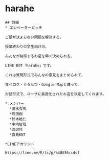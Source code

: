 # harahe
    
    ## 詳細
    * エレベーターピッチ
    
    ご飯が決まらない問題を解決する、
    
    授業終わりの学生向けの、
    
    みんなが納得するお店を早く決められる、
    
    LINE BOT「harahe」です。
    
    これは質問形式でみんなの意見をまとめられて、
    
    食べログ・ぐるなび・Google Mapと違って、
    
    対話形式で、ユーザに最適化されたお店を決定してくれます。
    
    * メンバー
      *清水秀馬
      *町田樹
      *鈴木皓仁
      *宇内智哉
      *渡辺怜
      *貴島KNT
    
    *LINEアカウント
    
    https://line.me/R/ti/p/%40036cidsf
